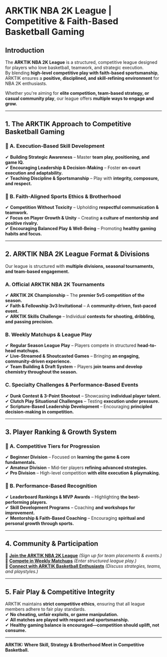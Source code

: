 # ARKTIK NBA 2K League | Competitive & Faith-Based Basketball Gaming

## **Introduction**
The **ARKTIK NBA 2K League** is a structured, competitive league designed for players who love basketball, teamwork, and strategic execution.  
By blending **high-level competitive play with faith-based sportsmanship**, ARKTIK ensures a **positive, disciplined, and skill-refining environment** for NBA 2K enthusiasts.  

Whether you're aiming for **elite competition, team-based strategy, or casual community play**, our league offers **multiple ways to engage and grow.**  

---

## **1. The ARKTIK Approach to Competitive Basketball Gaming**  
### 📌 **A. Execution-Based Skill Development**  
✔ **Building Strategic Awareness** – Master **team play, positioning, and game IQ.**  
✔ **Encouraging Leadership & Decision-Making** – Foster **on-court execution and adaptability.**  
✔ **Teaching Discipline & Sportsmanship** – Play with **integrity, composure, and respect.**  

### 📌 **B. Faith-Aligned Sports Ethics & Brotherhood**  
✔ **Competition Without Toxicity** – Upholding **respectful communication & teamwork.**  
✔ **Focus on Player Growth & Unity** – Creating **a culture of mentorship and positive rivalry.**  
✔ **Encouraging Balanced Play & Well-Being** – Promoting **healthy gaming habits and focus.**  

---

## **2. ARKTIK NBA 2K League Format & Divisions**  
Our league is structured with **multiple divisions, seasonal tournaments, and team-based engagement.**  

### **A. Official ARKTIK NBA 2K Tournaments**  
✔ **ARKTIK 2K Championship** – The **premier 5v5 competition of the season.**  
✔ **Faith & Fellowship 3v3 Invitational** – A **community-driven, fast-paced event.**  
✔ **ARKTIK Skills Challenge** – Individual **contests for shooting, dribbling, and passing precision.**  

### **B. Weekly Matchups & League Play**  
✔ **Regular Season League Play** – Players compete in structured **head-to-head matchups.**  
✔ **Live-Streamed & Shoutcasted Games** – Bringing **an engaging, community-driven experience.**  
✔ **Team Building & Draft System** – Players **join teams and develop chemistry throughout the season.**  

### **C. Specialty Challenges & Performance-Based Events**  
✔ **Dunk Contest & 3-Point Shootout** – Showcasing **individual player talent.**  
✔ **Clutch Play Situational Challenges** – Testing **execution under pressure.**  
✔ **Scripture-Based Leadership Development** – Encouraging **principled decision-making in competition.**  

---

## **3. Player Ranking & Growth System**  
### 📌 **A. Competitive Tiers for Progression**  
✔ **Beginner Division** – Focused on **learning the game & core fundamentals.**  
✔ **Amateur Division** – Mid-tier players **refining advanced strategies.**  
✔ **Pro Division** – High-level competition **with elite execution & playmaking.**  

### 📌 **B. Performance-Based Recognition**  
✔ **Leaderboard Rankings & MVP Awards** – Highlighting **the best-performing players.**  
✔ **Skill Development Programs** – Coaching **and workshops for improvement.**  
✔ **Mentorship & Faith-Based Coaching** – Encouraging **spiritual and personal growth through sports.**  

---

## **4. Community & Participation**  
📌 **[Join the ARKTIK NBA 2K League](#)** *(Sign up for team placements & events.)*  
📌 **[Compete in Weekly Matchups](#)** *(Enter structured league play.)*  
📌 **[Connect with ARKTIK Basketball Enthusiasts](#)** *(Discuss strategies, teams, and playstyles.)*  

---

## **5. Fair Play & Competitive Integrity**  
ARKTIK maintains **strict competitive ethics**, ensuring that all league members adhere to fair play standards.  
✔ **No cheating, unfair exploits, or game manipulation.**  
✔ **All matches are played with respect and sportsmanship.**  
✔ **Healthy gaming balance is encouraged—competition should uplift, not consume.**  

---

**ARKTIK: Where Skill, Strategy & Brotherhood Meet in Competitive Basketball.**  

